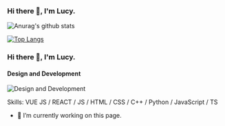 ### Hi there 👋, I'm Lucy.

![Anurag's github stats](https://github-readme-stats.vercel.app/api?username=LucyCoderr&show_icons=true&theme=radical)

[![Top Langs](https://github-readme-stats.vercel.app/api/top-langs/?username=LucyCoderr)](https://github.com/anuraghazra/github-readme-stats)

### Hi there 👋, I'm Lucy.
#### Design and Development
![Design and Development](https://d15shllkswkct0.cloudfront.net/wp-content/blogs.dir/1/files/2020/04/69061801_1983324578436489_6865726632515076096_o-800x450-1-768x432.jpg)


Skills: VUE JS / REACT / JS / HTML / CSS / C++ / Python / JavaScript / TS 

- 🔭 I’m currently working on this page. 



